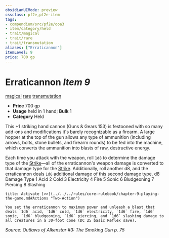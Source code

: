 ```yaml
---
obsidianUIMode: preview
cssclass: pf2e,pf2e-item
tags:
- compendium/src/pf2e/ooa3
- item/category/held
- trait/magical
- trait/rare
- trait/transmutation
aliases: ["Erraticannon"]
itemLevel: 9
price: 700 gp
---
```

# Erraticannon *Item 9*  
[magical](../../../rules/traits/magical.md)  [rare](../../../rules/traits/rare.md)  [transmutation](../../../rules/traits/transmutation.md)  

- **Price** 700 gp
- **Usage** held in 1 hand; **Bulk** 1
- **Category** Held

This +1 striking hand cannon (Guns & Gears 153) is festooned with so many add-ons and modifications it's barely recognizable as a firearm. A large hopper at the top of the gun allows any type of ammunition (including arrows, bolts, stone bullets, and firearm rounds) to be fed into the machine, which converts the ammunition into blasts of raw, destructive energy.

Each time you attack with the weapon, roll `1d8` to determine the damage type of the [Strike](../../../rules/actions/strike.md)—all of the erraticannon's weapon damage is converted to that damage type for the [Strike](../../../rules/actions/strike.md). Additionally, roll another d8, and the erraticannon deals `1d6` additional damage of this second damage type. d8 Damage Type 1 Acid 2 Cold 3 Electricity 4 Fire 5 Sonic 6 Bludgeoning 7 Piercing 8 Slashing

```ad-embed-ability
title: Activate [>>](../../../rules/core-rulebook/chapter-9-playing-the-game.md#Actions "Two-Action")

You set the erraticannon to maximum power and unleash a blast that deals `1d6` acid, `1d6` cold, `1d6` electricity, `1d6` fire, `1d6` sonic, `1d6` bludgeoning, `1d6` piercing, and `1d6` slashing damage to all creatures in a 30-foot cone (DC 25 basic Reflex save).
```

*Source: Outlaws of Alkenstar #3: The Smoking Gun p. 75*
